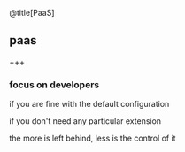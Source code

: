 @title[PaaS]
## paas
+++
### focus on developers
<p class="fragment text-left text-07">if you are fine with the default configuration</p>
<p class="fragment text-left text-07">if you don't need any particular extension</p>
<p class="fragment text-left text-07">the more is left behind, less is the control of it</p>